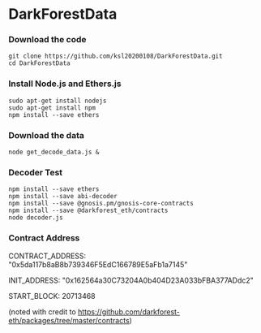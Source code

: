 # DarkForestData

### Download the code

```
git clone https://github.com/ksl20200108/DarkForestData.git
cd DarkForestData

```

### Install Node.js and Ethers.js

```
sudo apt-get install nodejs
sudo apt-get install npm
npm install --save ethers

```

### Download the data

```
node get_decode_data.js &

```

### Decoder Test

```
npm install --save ethers
npm install --save abi-decoder
npm install --save @gnosis.pm/gnosis-core-contracts
npm install --save @darkforest_eth/contracts
node decoder.js

```

### Contract Address

CONTRACT_ADDRESS: "0x5da117b8aB8b739346F5EdC166789E5aFb1a7145"

INIT_ADDRESS: "0x162564a30C73204A0b404D23A033bFBA377ADdc2"

START_BLOCK: 20713468

(noted with credit to https://github.com/darkforest-eth/packages/tree/master/contracts)

